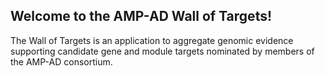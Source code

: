 ## Welcome to the AMP-AD Wall of Targets!

The Wall of Targets is an application to aggregate genomic evidence supporting candidate gene and module targets nominated by members of the AMP-AD consortium.
